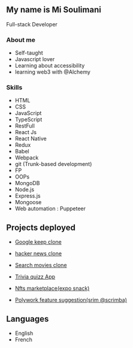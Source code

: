 My name is Mi Soulimani
-----------------------

Full-stack Developer

### About me

*   Self-taught
*   Javascript lover
*   Learning about accessibility
*   learning web3 with @Alchemy


### Skills

*   HTML
*   CSS
*   JavaScript
*   TypeScript
*   RestFull
*   React Js
*   React Native 
*   Redux
*   Babel
*   Webpack
*   git (Trunk-based development)
*   FP
*   OOPs
*   MongoDB 
*   Node.js
*   Express.js
*   Mongoose
*   Web automation : Puppeteer


Projects deployed
-----------------

*  [Google keep clone](https://mygooglekeep.netlify.app)

*   [hacker news clone](https://myhackernewsclone.netlify.app/)
*   [Search movies clone](https://searchmoviezzz.netlify.app)
*   [Trivia quizz App](https://trivia-quizzz.netlify.app/)
*   [Nfts marketplace(expo snack)](https://snack.expo.dev/@misouli/nft_marketplace)
*   [Polywork feature suggestion(srim @scrimba)](https://scrimba.com/scrim/cvKgnJTb)

Languages
---------

*   English
*   French

 
